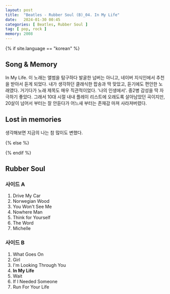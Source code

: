```yaml
---
layout: post
title:  "Beatles - Rubber Soul (B)_04. In My Life"
date:   2024-01-30 00:45
categories: [ Beatles, Rubber Soul ]
tag: [ pop, rock ]
memory: 2008
---
```


{% if site.language == "korean" %}

## Song & Memory

In My Life. 이 노래는 앨범을 탐구하다 발굴한 넘버는 아니고, 네이버 지식인에서 추천을 받아서 듣게 되었다. 내가 생각하던 클래식한 팝송과 딱 맞았고, 듣기에도 편안한 노래였다. 거기다가 노래 제목도 매우 직관적이었다. '나의 인생에서'. 중2병 감성을 딱 자극하기 좋았다. 그래서 10대 시절 내내 플레이 리스트에 오래도록 살아남았던 곡이지만, 20살이 넘어서 부터는 잘 안듣다가 어느새 부터는 존재감 마져 사라져버렸다.

## Lost in memories

생각해보면 지금의 나는 참 많이도 변했다.

{% else %}

{% endif %}

## Rubber Soul

### 사이드 A

1. Drive My Car
2. Norwegian Wood
3. You Won't See Me
4. Nowhere Man
5. Think for Yourself
6. The Word
7. Michelle

### 사이드 B

1. What Goes On
2. Girl
3. I'm Looking Through You
4. **In My Life**
5. Wait
6. If I Needed Someone
7. Run For Your Life